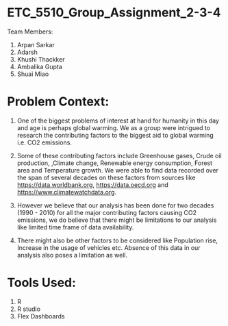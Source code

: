 # ETC_5510_Group_Assignment_2-3-4

Team Members:
1. Arpan Sarkar
2. Adarsh
3. Khushi Thackker
4. Ambalika Gupta
5. Shuai Miao

# Problem Context:

1. One of the biggest problems of interest at hand for humanity in this day and age is perhaps global warming. We as a group were intrigued to research the contributing factors to the biggest aid to global warming i.e. CO2 emissions.

2. Some of these contributing factors include Greenhouse gases, Crude oil production, ,Climate change, Renewable energy consumption, Forest area and Temperature growth. We were able to find data recorded over the span of several decades on these factors from sources like https://data.worldbank.org, https://data.oecd.org and https://www.climatewatchdata.org.

3. However we believe that our analysis has been done for two decades (1990 - 2010) for all the major contributing factors causing CO2 emissions, we do believe that there might be limitations to our analysis like limited time frame of data availability.

4. There might also be other factors to be considered like Population rise, Increase in the usage of vehicles etc. Absence of this data in our analysis also poses a limitation as well.


# Tools Used:
1. R
2. R studio
3. Flex Dashboards


